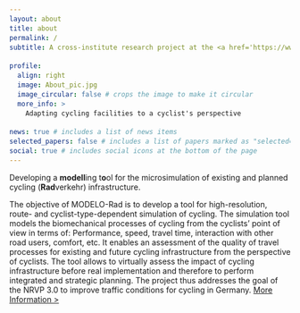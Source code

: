 ```yaml
---
layout: about
title: about
permalink: /
subtitle: A cross-institute research project at the <a href='https://www.h-ka.de/en/ieem/projects/modelo-rad'>Hochschule Karlsruhe.</a>

profile:
  align: right
  image: About_pic.jpg
  image_circular: false # crops the image to make it circular
  more_info: >
    Adapting cycling facilities to a cyclist's perspective

news: true # includes a list of news items
selected_papers: false # includes a list of papers marked as "selected={true}"
social: true # includes social icons at the bottom of the page
---
```

Developing a <b>modell</b>ing t<b>o</b>ol for the microsimulation of existing and planned cycling (<b>Rad</b>verkehr) infrastructure.

The objective of MODELO-Rad is to develop a tool for high-resolution, route- and cyclist-type-dependent simulation of cycling. The simulation tool models the biomechanical processes of cycling from the cyclists’ point of view in terms of: Performance, speed, travel time, interaction with other road users, comfort, etc. It enables an assessment of the quality of travel processes for existing and future cycling infrastructure from the perspective of cyclists. The tool allows to virtually assess the impact of cycling infrastructure before real implementation and therefore to perform integrated and strategic planning. The project thus addresses the goal of the NRVP 3.0 to improve traffic conditions for cycling in Germany.
<a href="javascript:void(0);" onclick="toggleMoreInfo()"> More Information > </a>

<div id="more-info" style="display: none; clear: both; width: 100%;">
  <div class="about-section">
    <div class="text" style="width: 100%;">
      <p>The simulation tool is addressed to the municipal administration, engineering offices and all actors involved in cycling planning and cycling promotion. In order to develop a tool that is most practical and usable in a variety of ways, requirements are collected from the participating practice partners, which are taken into account in the development of the simulation tool as well as the associated model. In this way, cycling planning and cycling promotion can be supported in the following tasks:
      - Decision support for bike route/infrastructure alignment alternatives being planned (identification of alternative to minimize travel time, power requirements, etc.);
      - Identification of optimization needs for existing and planned bicycle routes/infrastructure in terms of time loss, performance, and safety
      - Area-wide evaluation of bicycle infrastructure and identification of sections with potential for improvement (high performance needs, large travel time losses, etc.);
      - Estimation of bicycle travel times for travel time comparisons with other transportation modes; and
      - Determination of the effect of infrastucture gap closures and expansion measures in the cycling network on travel time and performance requirements as a basis for cost-benefit considerations
      
      By using the simulation, the perspective of cyclists can represent a quality grade in planning and evaluating cycling infrastructure. For this purpose, the tool can be used flexibly for already existing or future infrastructure and can be useful for the consideration of single infrastructure elements up to municipal and supraregional cycling networks. Furthermore, a standardization of the planning processes based on the uniform impact variables of cycling provided by the tool becomes possible. <br>
      <p></p>
      
      Our associated project partners are the City of Karlsruhe, City of Offenburg, and City of Lahr.
      </p>
    </div>
    <div class="profile" style="width: 100%; margin-top: 20px;">
      <img src="/assets/img/about_pic3.jpg" alt="Profile Picture" style="width: 100%; height: auto;">
    </div>
  </div>
</div>

<style>
  .about-section {
    width: 100%;
  }
  .text {
    width: 100%;
  }
  .profile img {
    width: 100%;
    height: auto;
  }
</style>

<script>
  function toggleMoreInfo() {
    var moreInfo = document.getElementById("more-info");
    if (moreInfo.style.display === "none") {
      moreInfo.style.display = "block";
      profileImg.style.marginBottom = "60px"; // Add extra space
    } else {
      moreInfo.style.display = "none";
      profileImg.style.marginBottom = "0"; // Remove extra space
    }
  }
</script>
<b>
<p></p>
<p>The project is funded by the German Federal Ministry for Digital and Transport (BMDV) from funds for the implementation of the National Cycling Plan.</p>
<div class="Funding">
  <a href="https://www.mobilitaetsforum.bund.de/DE/Themen/Wissenspool/Projekte/NRVP/NRVP_23-25/MODELO_Rad.html">
    <img src="assets/img/logo_balm_en.png" alt="BALM logo" style="width: 30%; height: auto;">
  </a>
  <a href="https://www.mobilitaetsforum.bund.de/DE/Themen/Wissenspool/Projekte/NRVP/NRVP_23-25/MODELO_Rad.html">
  <img src="Modellvorhaben_nichtInvestiv.png" alt="" style="width: 30%; height: auto;">
  </a>
</div>
